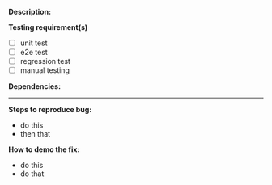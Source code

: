 **Description:** <!-- Write a clear enough description of the issue for everyone to understand why it is an issue -->


**Testing requirement(s)** <!-- Include the testing requirements we demand for this issue, if any -->
- [ ] unit test
- [ ] e2e test
- [ ] regression test
- [ ] manual testing

**Dependencies:** <!-- Are there dependencies that need to be done before this can be dealt with? -->


---

**Steps to reproduce bug:** <!-- As specific as possible to avoid misintepretation -->
- do this
- then that

**How to demo the fix:** <!-- As specific as possible to avoid misintepretation -->
- do this
- do that
